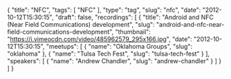 {
  "title": "NFC",
  "tags": [
    "NFC"
  ],
  "type": "tag",
  "slug": "nfc",
  "date": "2012-10-12T15:30:15",
  "draft": false,
  "recordings": [
    {
      "title": "Android and NFC (Near Field Communications) development",
      "slug": "android-and-nfc-near-field-communications-development",
      "thumbnail": "https://i.vimeocdn.com/video/485962579_295x166.jpg",
      "date": "2012-10-12T15:30:15",
      "meetups": [
        {
          "name": "Oklahoma Groups",
          "slug": "oklahoma"
        },
        {
          "name": "Tulsa Tech Fest",
          "slug": "tulsa-tech-fest"
        }
      ],
      "speakers": [
        {
          "name": "Andrew Chandler",
          "slug": "andrew-chandler"
        }
      ]
    }
  ]
}